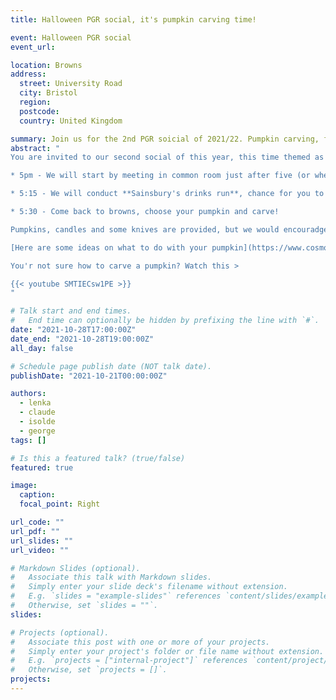 ```yaml
---
title: Halloween PGR social, it's pumpkin carving time!

event: Halloween PGR social
event_url: 

location: Browns
address:
  street: University Road
  city: Bristol
  region: 
  postcode: 
  country: United Kingdom

summary: Join us for the 2nd PGR soicial of 2021/22. Pumpkin carving, free snack and drinks! 
abstract: "
You are invited to our second social of this year, this time themed as a Halloween party. The schedule is as follows:

* 5pm - We will start by meeting in common room just after five (or when the physical geography presentations are finished)

* 5:15 - We will conduct **Sainsbury's drinks run**, chance for you to grab whatever drink you want and we (school) pay. This was very succesful last time!

* 5:30 - Come back to browns, choose your pumpkin and carve!

Pumpkins, candles and some knives are provided, but we would encouradge you to bring your own knife as the stock in a kitchen is limited. Also bring your own pumpkin if you already have one! We will also provide some snack and bits to munch on.

[Here are some ideas on what to do with your pumpkin](https://www.cosmopolitan.com/uk/worklife/g11663920/pumpkin-carving-ideas/)

You'r not sure how to carve a pumpkin? Watch this >

{{< youtube SMTIECsw1PE >}}
"

# Talk start and end times.
#   End time can optionally be hidden by prefixing the line with `#`.
date: "2021-10-28T17:00:00Z"
date_end: "2021-10-28T19:00:00Z"
all_day: false

# Schedule page publish date (NOT talk date).
publishDate: "2021-10-21T00:00:00Z"

authors: 
  - lenka
  - claude
  - isolde
  - george
tags: []

# Is this a featured talk? (true/false)
featured: true

image:
  caption: 
  focal_point: Right

url_code: ""
url_pdf: ""
url_slides: ""
url_video: ""

# Markdown Slides (optional).
#   Associate this talk with Markdown slides.
#   Simply enter your slide deck's filename without extension.
#   E.g. `slides = "example-slides"` references `content/slides/example-slides.md`.
#   Otherwise, set `slides = ""`.
slides:

# Projects (optional).
#   Associate this post with one or more of your projects.
#   Simply enter your project's folder or file name without extension.
#   E.g. `projects = ["internal-project"]` references `content/project/deep-learning/index.md`.
#   Otherwise, set `projects = []`.
projects:
---
```


